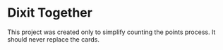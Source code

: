 # Dixit Together

This project was created only to simplify counting the points process.
It should never replace the cards.

